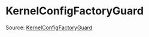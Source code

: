 # KernelConfigFactoryGuard

Source: [KernelConfigFactoryGuard](../../../csrc/scheduler/matmul_heuristic_plugin.h#L53)
